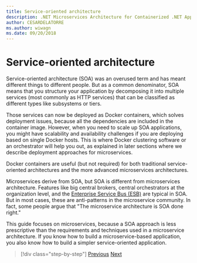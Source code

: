 ```yaml
---
title: Service-oriented architecture
description: .NET Microservices Architecture for Containerized .NET Applications | Service-oriented architecture
author: CESARDELATORRE
ms.author: wiwagn
ms.date: 09/20/2018
---
```

# Service-oriented architecture 

Service-oriented architecture (SOA) was an overused term and has meant different things to different people. But as a common denominator, SOA means that you structure your application by decomposing it into multiple services (most commonly as HTTP services) that can be classified as different types like subsystems or tiers.

Those services can now be deployed as Docker containers, which solves deployment issues, because all the dependencies are included in the container image. However, when you need to scale up SOA applications, you might have scalability and availability challenges if you are deploying based on single Docker hosts. This is where Docker clustering software or an orchestrator will help you out, as explained in later sections where we describe deployment approaches for microservices.

Docker containers are useful (but not required) for both traditional service-oriented architectures and the more advanced microservices architectures.

Microservices derive from SOA, but SOA is different from microservices architecture. Features like big central brokers, central orchestrators at the organization level, and the [Enterprise Service Bus (ESB)](https://en.wikipedia.org/wiki/Enterprise_service_bus) are typical in SOA. But in most cases, these are anti-patterns in the microservice community. In fact, some people argue that "The microservice architecture is SOA done right."

This guide focuses on microservices, because a SOA approach is less prescriptive than the requirements and techniques used in a microservice architecture. If you know how to build a microservice-based application, you also know how to build a simpler service-oriented application.




>[!div class="step-by-step"]
[Previous](docker-application-state-data.md)
[Next](microservices-architecture.md)
